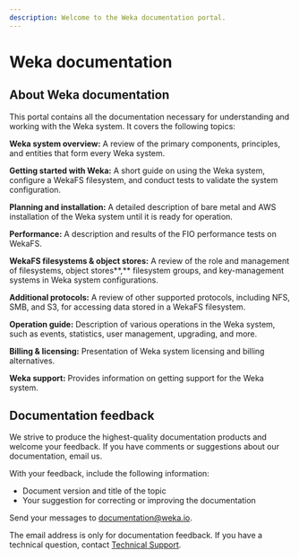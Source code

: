 ```yaml
---
description: Welcome to the Weka documentation portal.
---
```


# Weka documentation

## About Weka documentation

This portal contains all the documentation necessary for understanding and working with the Weka system. It covers the following topics:

**Weka system overview:** A review of the primary components, principles, and entities that form every Weka system.

**Getting started with Weka:** A short guide on using the Weka system, configure a WekaFS filesystem, and conduct tests to validate the system configuration.

**Planning and installation:** A detailed description of bare metal and AWS installation of the Weka system until it is ready for operation.

**Performance:** A description and results of the FIO performance tests on WekaFS.

**WekaFS filesystems & object stores:** A review of the role and management of filesystems, object stores**,** filesystem groups, and key-management systems in Weka system configurations.

**Additional protocols:** A review of other supported protocols, including NFS, SMB, and S3, for accessing data stored in a WekaFS filesystem.

**Operation guide:** Description of various operations in the Weka system, such as events, statistics, user management, upgrading, and more.

**Billing & licensing:** Presentation of Weka system licensing and billing alternatives.

**Weka support:** Provides information on getting support for the Weka system.

## Documentation feedback

We strive to produce the highest-quality documentation products and welcome your feedback. If you have comments or suggestions about our documentation, email us.

With your feedback, include the following information:

* Document version and title of the topic
* Your suggestion for correcting or improving the documentation

Send your messages to [documentation@weka.io](mailto:documentation@weka.io).

The email address is only for documentation feedback. If you have a technical question, contact [Technical Support](support/getting-support-for-your-weka-system.md).
